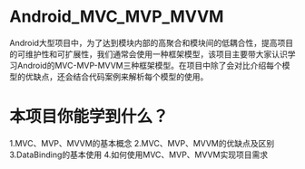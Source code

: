 # Android_MVC_MVP_MVVM
Android大型项目中，为了达到模块内部的高聚合和模块间的低耦合性，提高项目的可维护性和可扩展性，我们通常会使用一种框架模型，该项目主要带大家认识学习Android的MVC-MVP-MVVM三种框架模型。在项目中除了会对比介绍每个模型的优缺点，还会结合代码案例来解析每个模型的使用。

# 本项目你能学到什么？
 1.MVC、MVP、MVVM的基本概念
 2.MVC、MVP、MVVM的优缺点及区别
 3.DataBinding的基本使用
 4.如何使用MVC、MVP、MVVM实现项目需求